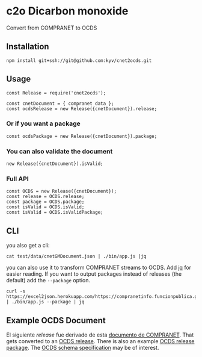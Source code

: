 # c2o Dicarbon monoxide

Convert from COMPRANET to OCDS

## Installation

    npm install git+ssh://git@github.com:kyv/cnet2ocds.git

## Usage

    const Release = require('cnet2ocds');

    const cnetDocument = { compranet data };
    const ocdsRelease = new Release({cnetDocument}).release;

### Or if you want a package
    const ocdsPackage = new Release({cnetDocument}).package;

### You can also validate the document

    new Release({cnetDocument}).isValid;

### Full API

    const OCDS = new Release({cnetDocument});
    const release = OCDS.release;
    const package = OCDS.package;
    const isValid = OCDS.isValid;
    const isValid = OCDS.isValidPackage;

## CLI

you also get a cli:

    cat test/data/cnetGMDocument.json | ./bin/app.js |jq

you can also use it to transform COMPRANET streams to OCDS. Add [jq](https://stedolan.github.io/jq/) for easier reading. If you want to output packages instead of releases (the default) add the `--package` option.

    curl -s https://excel2json.herokuapp.com/https://compranetinfo.funcionpublica.gob.mx/descargas/cnet/Contratos2013.zip | ./bin/app.js --package | jq

## Example OCDS Document

El siguiente *release* fue derivado de esta [documento de COMPRANET](./test/data/cnetGMDocument.json). That gets converted to an [OCDS release](./test/data/release.json). There is also an example [OCDS release package](./test/data/releasePackage.json). The [OCDS schema specification](http://standard.open-contracting.org/latest/en/schema) may be of interest.
